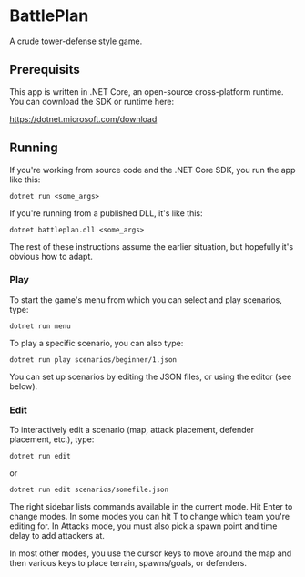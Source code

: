 # BattlePlan

A crude tower-defense style game.

## Prerequisits

This app is written in .NET Core, an open-source cross-platform runtime.  You can download the SDK or runtime here:

https://dotnet.microsoft.com/download

## Running

If you're working from source code and the .NET Core SDK, you run the app like this:

    dotnet run <some_args>

If you're running from a published DLL, it's like this:

    dotnet battleplan.dll <some_args>

The rest of these instructions assume the earlier situation, but hopefully it's obvious how to adapt.

### Play

To start the game's menu from which you can select and play scenarios, type:

    dotnet run menu

To play a specific scenario, you can also type:

    dotnet run play scenarios/beginner/1.json

You can set up scenarios by editing the JSON files, or using the editor (see below).


### Edit

To interactively edit a scenario (map, attack placement, defender placement, etc.), type:

    dotnet run edit

or

    dotnet run edit scenarios/somefile.json

The right sidebar lists commands available in the current mode.  Hit Enter to change modes.  In some modes you can hit T to change which team you're editing for.  In Attacks mode, you must also pick a spawn point and time delay to add attackers at.

In most other modes, you use the cursor keys to move around the map and then various keys to place terrain, spawns/goals, or defenders.

